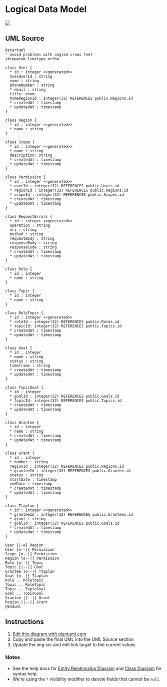 Logical Data Model
==================

<img src="http://www.plantuml.com/plantuml/png/nLN1Rjim3BtxAtZRLg0vRBUYABfrsP1BCQJR1oWMwmYJH8sILnH9_dsMXHYAaNQ2FM2dG8_a4zyZOztw83YqHbTlGFmc9S4nRJGQ3qygR47OHgE4ckd9moDYgFnFPPrWOK0hY-7P8H27BLLLhONtyCCZmwu2k82ExGgK3TXqqFLrWnPP19GtDrruwz77t5LCye6LRJhK2eFvsMt9udrhDiWvV05eXD8v55JGU0LeMnFPoU0Q6qLsbJNnziFxTx1UVbckb_TtomTmxKQhUf4I_KB9dhfcZ5r-35rXK0Pz4CRraTR9Cv73KNhYAH5_CH8wK3pKv70A0u14NxDoGP4Tq5bolY4RvNsnfDOZ5xWTXpvupHDdvADF1MMzd_zYih_Q3bio4_iIDyZ5WoARJwXbbHyDXYt97E5qpIUIpwUmTsGzleJVaSG1docKzBdrUsrblvDJTNdDS4sgAzei9bqoxCWwp3f4-fNyMqtVnVm5-Kf2bta0q9M6rkT897naOMPFCH_9QoqrNQp0q4ZnlmnbOGCMxkBycrwyP_pqJFvYDKbGYUifCnMEbYKX73wBW2EXQEKOdRb5GJWj2Zx-a-IT6ZC8dBAUKsN6bmZs-qlQGHfMGWvqURdVPSzVrRyYP_1KTIv0-fYV_enL-jeTzZqK6w-I3yUqezjLZ8smHBTOGFpDwSv3mxy_SGr8Vka-DT8VZp9Ei5kqiZNw3m00">

UML Source
----------

```
@startuml
' avoid problems with angled crows feet
skinparam linetype ortho

class User {
  * id : integer <<generated>>
  hsesUserId : string
  name : string
  phoneNumber : string
  * email : string
  title: enum
  homeRegionId : integer(32) REFERENCES public.Regions.id
  * createdAt : timestamp
  * updatedAt : timestamp
}

class Region {
  * id : integer <<generated>>
  * name : string
}

class Scope {
  * id : integer <<generated>>
  * name : string
  description: string
  * createdAt : timestamp
  * updatedAt : timestamp
}

class Permission {
  * id : integer <<generated>>
  * userId : integer(32) REFERENCES public.Users.id
  * regionId : integer(32) REFERENCES public.Regions.id
  * scopeId : integer(32) REFERENCES public.Scopes.id
  * createdAt : timestamp
  * updatedAt : timestamp
}

class RequestErrors {
  * id : integer <<generated>>
  operation : string
  uri : string
  method : string
  requestBody : string
  responseBody : string
  responseCode : string
  * createdAt : timestamp
  * updatedAt : timestamp
}

class Role {
  * id : integer
  * name : string
}

class Topic {
  * id : integer
  * name : string
}

class RoleTopic {
  * id : integer <<generated>>
  * roleId : integer(32) REFERENCES public.Roles.id
  * topicId: integer(32) REFERENCES public.Topics.id
  * createdAt : timestamp
  * updatedAt : timestamp
}

class Goal {
  * id : integer
  * name : string
  status : string
  timeframe : string
  * createdAt : timestamp
  * updatedAt : timestamp
}

class TopicGoal {
  * id : integer
  * goalId : integer(32) REFERENCES public.Goals.id
  * topicId: integer(32) REFERENCES public.Topics.id
  * createdAt : timestamp
  * updatedAt : timestamp
}

class Grantee {
  * id : integer
  * name : string
  * createdAt : timestamp
  * updatedAt : timestamp
}

class Grant {
  * id : integer
  * number : string
  regionId : integer(32) REFERENCES public.Regions.id
  * granteeId : integer(32) REFERENCES public.Grantee.id
  status : string
  startDate : timestamp
  endDate : timestamp
  * createdAt : timestamp
  * updatedAt : timestamp
}

class Ttaplan {
  * id : integer <<generated>>
  * granteeId : integer(32) REFERENCES public.Grantees.id
  * grant : string
  * goalId : integer(32) REFERENCES public.Goals.id
  * createdAt : timestamp
  * updatedAt : timestamp
}

User ||-o{ Region
User }o--|{ Permission
Scope }o--|{ Permission
Region }o--|{ Permission
Role }o--|{ Topic
Topic }|--|{ Goal
Grantee }o--|{ Ttaplan
Goal }o--|{ Ttaplan
Role .. RoleTopic
Topic .. RoleTopic
Topic .. TopicGoal
Goal .. TopicGoal
Grantee ||--|{ Grant
Region ||--|{ Grant
@enduml
```

Instructions
------------

1. [Edit this diagram with plantuml.com](http://www.plantuml.com/plantuml/uml/nLN1Rjim3BtxAtZRLg0vRBUYABfrsP1BCQJR1oWMwmYJH8sILnH9_dsMXHYAaNQ2FM2dG8_a4zyZOztw83YqHbTlGFmc9S4nRJGQ3qygR47OHgE4ckd9moDYgFnFPPrWOK0hY-7P8H27BLLLhONtyCCZmwu2k82ExGgK3TXqqFLrWnPP19GtDrruwz77t5LCye6LRJhK2eFvsMt9udrhDiWvV05eXD8v55JGU0LeMnFPoU0Q6qLsbJNnziFxTx1UVbckb_TtomTmxKQhUf4I_KB9dhfcZ5r-35rXK0Pz4CRraTR9Cv73KNhYAH5_CH8wK3pKv70A0u14NxDoGP4Tq5bolY4RvNsnfDOZ5xWTXpvupHDdvADF1MMzd_zYih_Q3bio4_iIDyZ5WoARJwXbbHyDXYt97E5qpIUIpwUmTsGzleJVaSG1docKzBdrUsrblvDJTNdDS4sgAzei9bqoxCWwp3f4-fNyMqtVnVm5-Kf2bta0q9M6rkT897naOMPFCH_9QoqrNQp0q4ZnlmnbOGCMxkBycrwyP_pqJFvYDKbGYUifCnMEbYKX73wBW2EXQEKOdRb5GJWj2Zx-a-IT6ZC8dBAUKsN6bmZs-qlQGHfMGWvqURdVPSzVrRyYP_1KTIv0-fYV_enL-jeTzZqK6w-I3yUqezjLZ8smHBTOGFpDwSv3mxy_SGr8Vka-DT8VZp9Ei5kqiZNw3m00)
2. Copy and paste the final UML into the UML Source section
3. Update the img src and edit link target to the current values

### Notes

* See the help docs for [Entity Relationship Diagram](https://plantuml.com/ie-diagram) and [Class Diagram](https://plantuml.com/class-diagram) for syntax help.
* We're using the `*` visibility modifier to denote fields that cannot be `null`.
